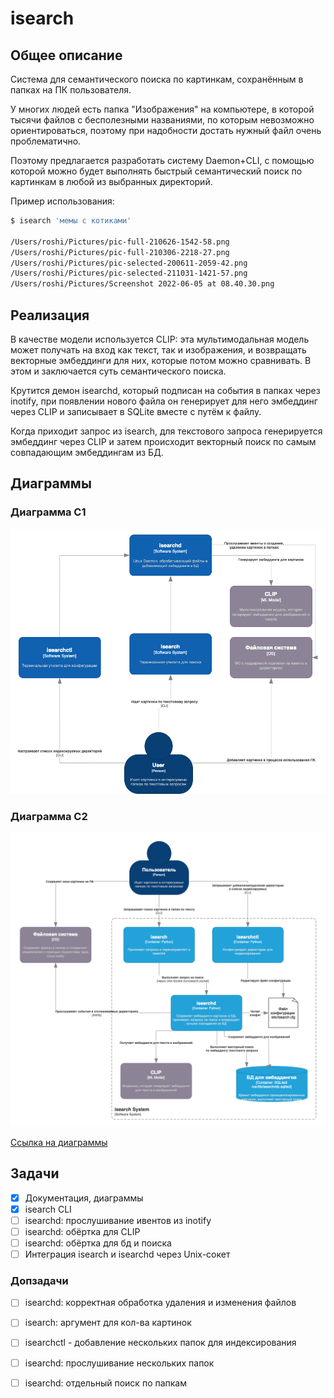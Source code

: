 # isearch 

## Общее описание 

Система для семантического поиска по картинкам, сохранённым в папках на ПК пользователя. 

У многих людей есть папка "Изображения" на компьютере, в которой тысячи файлов с бесполезными названиями, по которым невозможно ориентироваться, поэтому при надобности достать нужный файл очень проблематично. 

Поэтому предлагается разработать систему Daemon+CLI, с помощью которой можно будет выполнять быстрый семантический поиск по картинкам в любой из выбранных директорий. 

Пример использования: 
```bash 
$ isearch 'мемы с котиками' 

/Users/roshi/Pictures/pic-full-210626-1542-58.png
/Users/roshi/Pictures/pic-full-210306-2218-27.png
/Users/roshi/Pictures/pic-selected-200611-2059-42.png
/Users/roshi/Pictures/pic-selected-211031-1421-57.png
/Users/roshi/Pictures/Screenshot 2022-06-05 at 08.40.30.png
```

## Реализация 

В качестве модели используется CLIP: эта мультимодальная модель может получать на вход как текст, так и изображения, и возвращать векторные эмбеддинги для них, которые потом можно сравнивать. В этом и заключается суть семантического поиска.  

Крутится демон isearchd, который подписан на события в папках через inotify, при появлении нового файла он генерирует для него эмбеддинг через CLIP и записывает в SQLite вместе с путём к файлу. 

Когда приходит запрос из isearch, для текстового запроса генерируется эмбеддинг через CLIP и затем происходит векторный поиск по самым совпадающим эмбеддингам из БД. 

## Диаграммы 

### Диаграмма C1 
![](docs/diagram_c1.png)

### Диаграмма C2 
![](docs/diagram_c2.png)

[Ссылка на диаграммы](https://drive.google.com/file/d/1ZRCyDkhljztHS2Crj0z7jfxlvnq18PN3/view?usp=sharing)

## Задачи 

- [x] Документация, диаграммы 
- [x] isearch CLI  
- [ ] isearchd: прослушивание ивентов из inotify 
- [ ] isearchd: обёртка для CLIP 
- [ ] isearchd: обёртка для бд и поиска 
- [ ] Интеграция isearch и isearchd через Unix-сокет

### Допзадачи 
- [ ] isearchd: корректная обработка удаления и изменения файлов
- [ ] isearch: аргумент для кол-ва картинок 
- [ ] isearchctl - добавление нескольких папок для индексирования
- [ ] isearchd: прослушивание нескольких папок 
- [ ] isearchd: отдельный поиск по папкам 


